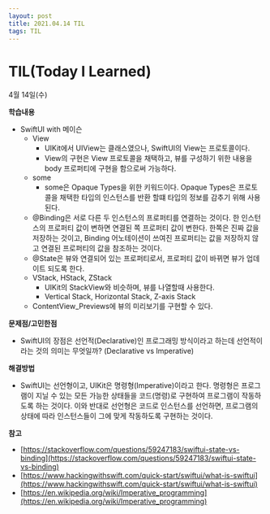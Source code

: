 ```yaml
---
layout: post
title: 2021.04.14 TIL
tags: TIL
---
```

# TIL(Today I Learned)

4월 14일(수)

**학습내용**

- SwiftUI with 메이슨
    - View
        - UIKit에서 UIView는 클래스였으나, SwiftUI의 View는 프로토콜이다.
        - View의 구현은 View 프로토콜을 채택하고, 뷰를 구성하기 위한 내용을 body 프로퍼티에 구현을 함으로써 가능하다.
    - some
        - some은 Opaque Types을 위한 키워드이다. Opaque Types은 프로토콜을 채택한 타입의 인스턴스를 반환 할떄 타입의 정보를 감추기 위해 사용된다.
    - @Binding은 서로 다른 두 인스턴스의 프로퍼티를 연결하는 것이다. 한 인스턴스의 프로퍼티 값이 변하면 연결된 쪽 프로퍼티 값이 변한다. 한쪽은 진짜 값을 저장하는 것이고,  Binding 어노테이션이 쓰여진 프로퍼티는 값을 저장하지 않고 연결된 프로퍼티의 값을 참조하는 것이다.
    - @State은 뷰와 연결되어 있는 프로퍼티로서, 프로퍼티 값이 바뀌면 뷰가 업데이트 되도록 한다.
    - VStack, HStack, ZStack
        - UIKit의 StackView와 비슷하며, 뷰를 나열할때 사용한다.
        - Vertical Stack, Horizontal Stack, Z-axis Stack
    - ContentView_Previews에 뷰의 미리보기를 구현할 수 있다.

**문제점/고민한점**

- SwiftUI의 장점은 선언적(Declarative)인 프로그래밍 방식이라고 하는데 선언적이라는 것의 의미는 무엇일까? (Declarative vs Imperative)

**해결방법**

- SwiftUI는 선언형이고, UIKit은 명령형(Imperative)이라고 한다. 명령형은 프로그램이 지닐 수 있는 모든 가능한 상태들을 코드(명령)로 구현하여 프로그램이 작동하도록 하는 것이다. 이와 반대로 선언형은 코드로 인스턴스를 선언하면, 프로그램의 상태에 따라 인스턴스들이 그에 맞게 작동하도록 구현하는 것이다.

**참고**

- [https://stackoverflow.com/questions/59247183/swiftui-state-vs-binding](https://stackoverflow.com/questions/59247183/swiftui-state-vs-binding)
- [https://www.hackingwithswift.com/quick-start/swiftui/what-is-swiftui](https://www.hackingwithswift.com/quick-start/swiftui/what-is-swiftui)
- [https://en.wikipedia.org/wiki/Imperative_programming](https://en.wikipedia.org/wiki/Imperative_programming)
